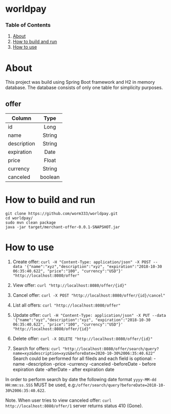 # worldpay
### Table of Contents 
1. [About](https://github.com/worm333/worldpay#about)
2. [How to build and run](https://github.com/worm333/worldpay#how-to-build-and-run)
3. [How to use](https://github.com/worm333/worldpay#how-to-use)


# About
This project was build using Spring Boot framework and H2 in memory database. The database consists of only one table for simplicity purposes.

## offer
  Column   |            Type             |
-----------|:---------------------------:|
 id        | Long                      |
 name    | String      |
 description | String      |
 expiration        | Date      |
 price| Float     |
 currency     | String      |
 canceled   | boolean                     |
 
# How to build and run

```
git clone https://github.com/worm333/worldpay.git
cd worldpay/
sudo mvn clean package
java -jar target/merchant-offer-0.0.1-SNAPSHOT.jar
```
# How to use
1. Create offer: `curl -H "Content-Type: application/json" -X POST --data '{"name":"xyz","description":"xyz", "expiration":"2018-10-30 06:35:40.622", "price":"100", "currency":"USD"}' "http://localhost:8080/offer"`

2. View offer: `curl "http://localhost:8080/offer/{id}"`

3. Cancel offer: `curl -X POST "http://localhost:8080/offer/{id}/cancel"`

4. List all offers: `curl "http://localhost:8080/offer"`

5. Update offer: `curl -H "Content-Type: application/json" -X PUT --data '{"name":"xyz","description":"xyz", "expiration":"2018-10-30 06:35:40.622", "price":"100", "currency":"USD"}' "http://localhost:8080/offer/{id}"`

6. Delete offer: `curl -X DELETE "http://localhost:8080/offer/{id}"`

7. Search for offers: `curl "http://localhost:8080/offer/search/query?name=xyz&description=xyz&beforeDate=2020-10-30%2006:35:40.622"`
Search could be performed for all fileds and each field is optional:
-name
-description
-price
-currency
-canceled
-beforeDate - before expiration date
-afterDate - after expiration date

In order to perform search by date the following date format `yyyy-MM-dd HH:mm:ss.SSS` MUST be used, e.g:`/offer/search/query?beforeDate=2018-10-30%2006:35:40.622`.


Note. When user tries to view canceled offer: `curl http://localhost:8080/offer/1` server returns status 410 (Gone).
